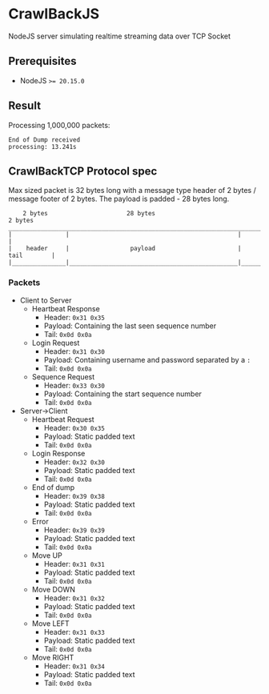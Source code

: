 # CrawlBackJS
NodeJS server simulating realtime streaming data over TCP Socket

## Prerequisites
- NodeJS `>= 20.15.0`

## Result
Processing 1,000,000 packets:
```
End of Dump received
processing: 13.241s
```

## CrawlBackTCP Protocol spec
Max sized packet is 32 bytes long with a message type header of 2 bytes / message footer of 2 bytes.
The payload is padded - 28 bytes long.
```
    2 bytes                      28 bytes                             2 bytes
____________________________________________________________________________________
|               |                                               |                   |
|    header     |                 payload                       |       tail        |
|_______________|_______________________________________________|___________________|
```
### Packets

- Client to Server
  - Heartbeat Response
    - Header: `0x31 0x35`
    - Payload: Containing the last seen sequence number
    - Tail: `0x0d 0x0a`
  - Login Request
    - Header: `0x31 0x30`
    - Payload: Containing username and password separated by a `:`
    - Tail: `0x0d 0x0a`
  - Sequence Request
    - Header: `0x33 0x30`
    - Payload: Containing the start sequence number
    - Tail: `0x0d 0x0a`
- Server->Client
  - Heartbeat Request
    - Header: `0x30 0x35`
    - Payload: Static padded text
    - Tail: `0x0d 0x0a`
  - Login Response
    - Header: `0x32 0x30`
    - Payload: Static padded text
    - Tail: `0x0d 0x0a`
  - End of dump
      - Header: `0x39 0x38`
      - Payload: Static padded text
      - Tail: `0x0d 0x0a`
  - Error
    - Header: `0x39 0x39`
    - Payload: Static padded text
    - Tail: `0x0d 0x0a`
  - Move UP
    - Header: `0x31 0x31`
    - Payload: Static padded text
    - Tail: `0x0d 0x0a`
  - Move DOWN
    - Header: `0x31 0x32`
    - Payload: Static padded text
    - Tail: `0x0d 0x0a`
  - Move LEFT
    - Header: `0x31 0x33`
    - Payload: Static padded text
    - Tail: `0x0d 0x0a`
  - Move RIGHT
    - Header: `0x31 0x34`
    - Payload: Static padded text
    - Tail: `0x0d 0x0a`